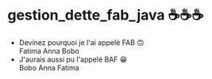# gestion_dette_fab_java ☕️☕️☕️
* Devinez pourquoi je l'ai appelé FAB 🙃 \
Fatima
Anna
Bobo
* J'aurais aussi pu l'appelé BAF 😁 \
Bobo Anna Fatima

